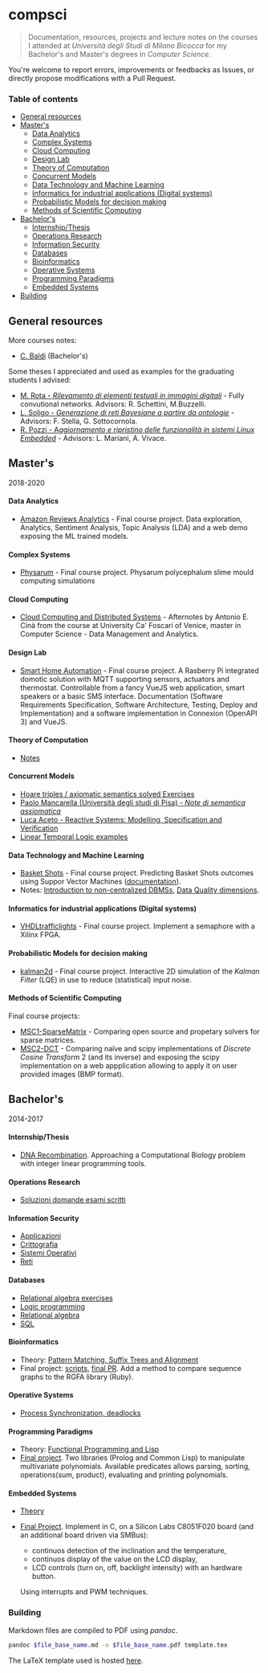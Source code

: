 # compsci

> Documentation, resources, projects and lecture notes on the courses I attended at *Università degli Studi di Milano Bicocca* for my Bachelor's and Master's degrees in *Computer Science*.

You're welcome to report errors, improvements or feedbacks as Issues, or directly propose modifications with a Pull Request.

### Table of contents

- [General resources](#general-resources)
- [Master's](#masters)
    + [Data Analytics](#data-analytics)
    + [Complex Systems](#complex-systems)
    + [Cloud Computing](#cloud-computing)
    + [Design Lab](#design-lab)
    + [Theory of Computation](#theory-of-computation)
    + [Concurrent Models](#concurrent-models)
    + [Data Technology and Machine Learning](#data-technology-and-machine-learning)
    + [Informatics for industrial applications (Digital systems)](#informatics-for-industrial-applications--digital-systems-)
    + [Probabilistic Models for decision making](#probabilistic-models-for-decision-making)
    + [Methods of Scientific Computing](#methods-of-scientific-computing)
- [Bachelor's](#bachelors)
    + [Internship/Thesis](#internship-thesis)
    + [Operations Research](#operations-research)
    + [Information Security](#information-security)
    + [Databases](#databases)
    + [Bioinformatics](#bioinformatics)
    + [Operative Systems](#operative-systems)
    + [Programming Paradigms](#programming-paradigms)
    + [Embedded Systems](#embedded-systems)
- [Building](#building)

## General resources

More courses notes:

- [C. Baldi](https://github.com/crisbal/Appunti-Unimib) (Bachelor's)

Some theses I appreciated and used as examples for the graduating students I advised:

- [M. Rota - *Rilevamento di elementi testuali in immagini digitali*](https://github.com/dubvulture/thesis/blob/master/thesis.pdf) - Fully convutional networks. Advisors: R. Schettini, M.Buzzelli.
- [L. Soligo - *Generazione di reti Bayesiane
a partire da ontologie*](https://gitlab.com/LolloneS/Tesi-Triennale) - Advisors: F. Stella, G. Sottocornola.
- [R. Pozzi - A*ggiornamento e ripristino delle funzionalità in sistemi Linux Embedded*](https://gitlab.com/rpo254/texis/blob/master/Tesi.pdf) - Advisors: L. Mariani, A. Vivace.

## Master's

2018-2020

#### Data Analytics

- [Amazon Reviews Analytics](https://github.com/avivace/reviews-sentiment) - Final course project. Data exploration, Analytics, Sentiment Analysis, Topic Analysis (LDA) and a web demo exposing the ML trained models.

#### Complex Systems

- [Physarum](https://github.com/avivace/Physarum) - Final course project. Physarum polycephalum slime mould computing simulations

#### Cloud Computing

- [Cloud Computing and Distributed Systems](https://github.com/Cinofix/Afternotes) - Afternotes by Antonio E. Cinà from the course at University Ca' Foscari of Venice, master in Computer Science - Data Management and Analytics.

#### Design Lab

- [Smart Home Automation](https://github.com/avivace/sha) - Final course project. A Rasberry Pi integrated domotic solution with MQTT supporting sensors, actuators and thermostat. Controllable from a fancy VueJS web application, smart speakers or a basic SMS interface. Documentation (Software Requirements Specification, Software Architecture, Testing, Deploy and Implementation) and a software implementation in Connexion (OpenAPI 3) and VueJS.


#### Theory of Computation

- [Notes](https://github.com/avivace/compsci/blob/master/masters/computation/notes.pdf)

#### Concurrent Models

- [Hoare triples / axiomatic semantics solved Exercises](masters/concurrent-models)
- [Paolo Mancarella (Università degli studi di Pisa) - *Note di semantica assiomatica*](http://pages.di.unipi.it/corradini/Didattica/LPP-13/Logica%20di%20Hoare.pdf)
- [Luca Aceto - Reactive Systems: Modelling, Specification and Verification](http://www.cs.ioc.ee/yik/schools/win2007/ingolfsdottir/sv-book-part1.pdf)
- [Linear Temporal Logic examples](http://www.dis.uniroma1.it/liberato/ar/ltl/ltl.html)

#### Data Technology and Machine Learning

- [Basket Shots](https://github.com/avivace/basket-shots) - Final course project. Predicting Basket Shots outcomes using Suppor Vector Machines ([documentation](https://github.com/avivace/basket-shots/raw/master/docs/index.pdf)).
- Notes: [Introduction to non-centralized DBMSs](https://github.com/avivace/compsci/raw/master/masters/datatech/2.pdf), [Data Quality dimensions](https://github.com/avivace/compsci/raw/master/masters/datatech/dataquality.pdf).


#### Informatics for industrial applications (Digital systems)

- [VHDLtrafficlights](https://github.com/avivace/VHDLtrafficlights) - Final course project. Implement a semaphore with a Xilinx FPGA.

#### Probabilistic Models for decision making

- [kalman2d](https://avivace.github.io/kalman/) - Final course project. Interactive 2D simulation of the *Kalman Filter* (LQE) in use to reduce (statistical) input noise.

#### Methods of Scientific Computing

Final course projects:

- [MSC1-SparseMatrix](https://github.com/avivace/mcs1-sparsematrix) - Comparing open source and propetary solvers for sparse matrices.
- [MSC2-DCT](https://github.com/avivace/mcs2-dct) - Comparing naïve and scipy implementations of *Discrete Cosine Transform* 2 (and its inverse) and exposing the scipy implementation on a web appplication allowing to apply it on user provided images (BMP format).


## Bachelor's

2014-2017

#### Internship/Thesis

- [DNA Recombination](https://github.com/avivace/dna-recombination).  Approaching a Computational Biology problem with integer linear programming tools.

#### Operations Research

- [Soluzioni domande esami scritti](https://github.com/avivace/compsci/blob/master/operative-research/risposte.pdf)

#### Information Security

- [Applicazioni](https://github.com/avivace/compsci/blob/master/sicurezza/1applicazioni.pdf)
- [Crittografia](https://github.com/avivace/compsci/blob/master/sicurezza/2crittografia.pdf)
- [Sistemi Operativi](https://github.com/avivace/compsci/blob/master/sicurezza/3sistemi_operativi.pdf)
- [Reti](https://github.com/avivace/compsci/blob/master/sicurezza/4reti.pdf)

#### Databases
- [Relational algebra exercises](https://github.com/avivace/compsci/blob/master/databases/relational_algebra.md)
- [Logic programming](https://github.com/avivace/compsci/raw/master/databases/teoria_progLogica.pdf)
- [Relational algebra](https://github.com/avivace/compsci/blob/master/databases/teoria_AlgebraRelazionale.pdf)
- [SQL](https://github.com/avivace/compsci/blob/master/databases/teoria_SQL.pdf)

#### Bioinformatics

- Theory: [Pattern Matching, Suffix Trees and Alignment](https://github.com/avivace/compsci/raw/master/bachelors/bioinformatics/bio.pdf)
- Final project: [scripts](https://github.com/avivace/bio-p), [final PR](https://github.com/avivace/rgfa). Add a method to compare sequence graphs to the RGFA library (Ruby).

#### Operative Systems

- [Process Synchronization, deadlocks](https://avivace.com/assets/OS.pdf)

#### Programming Paradigms

- Theory: [Functional Programming and Lisp](https://github.com/avivace/compsci/raw/master/bachelors/programming-paradigms/FP_Lisp.pdf)
- [Final project](https://github.com/avivace/mvpoli). Two libraries (Prolog and Common Lisp) to manipulate multivariate polynomials. Available predicates allows parsing, sorting, operations(sum, product), evaluating and printing polynomials.

#### Embedded Systems

- [Theory](https://github.com/avivace/compsci/raw/master/bachelors/embedded-systems/teoria.pdf)
- [Final Project](https://github.com/avivace/EmbeddedSystems-8051). Implement in C, on a Silicon Labs C8051F020 board (and an additional board driven via SMBus):
    + continuos detection of the inclination and the temperature, 
    + continuos display of the value on the LCD display, 
    + LCD controls (turn on, off, backlight intensity) with an hardware button.

    Using interrupts and PWM techniques.

### Building

Markdown files are compiled to PDF using _pandoc_.

```bash
pandoc $file_base_name.md -o $file_base_name.pdf template.tex
```

The LaTeX template used is hosted [here](https://github.com/avivace/dotfiles).
